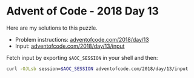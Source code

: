 # Advent of Code - 2018 Day 13
Here are my solutions to this puzzle.

* Problem instructions: [adventofcode.com/2018/day/13](https://adventofcode.com/2018/day/13)
* Input: [adventofcode.com/2018/day/13/input](https://adventofcode.com/2018/day/13/input)

Fetch input by exporting `$AOC_SESSION` in your shell and then:
```bash
curl -OJLsb session=$AOC_SESSION adventofcode.com/2018/day/13/input
```
